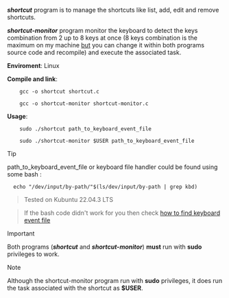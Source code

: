__*shortcut*__ program is to manage the shortcuts like
list, add, edit and remove shortcuts. 

__*shortcut-monitor*__ program monitor the keyboard to detect the keys combination from 2 up to 8 keys at once (8 keys combination is the maximum on my machine <ins>but</ins> you can change it within both programs source code and recompile) and execute the associated task.

__Enviroment__:
    Linux
    
__Compile and link__:
```
    gcc -o shortcut shortcut.c
```
```
    gcc -o shortcut-monitor shortcut-monitor.c
```
__Usage__:
```
    sudo ./shortcut path_to_keyboard_event_file
```
```
    sudo ./shortcut-monitor $USER path_to_keyboard_event_file
```

> [!TIP]
> path_to_keyboard_event_file or keyboard file handler could be found using some bash :
```
  echo "/dev/input/by-path/"$(ls/dev/input/by-path | grep kbd)
```
> Tested on Kubuntu 22.04.3 LTS

> If the bash code didn't work for you then check [how to find keyboard event file](https://unix.stackexchange.com/questions/82064/how-to-get-the-actual-keyboard-device-given-the-output-of-proc-bus-input-device)

> [!IMPORTANT]
Both programs (__*shortcut*__ and __*shortcut-monitor*__) __must__ run with __sudo__ privileges to work.

> [!NOTE]
Although the shortcut-monitor program run with __sudo__ privileges, it does run the task associated with the shortcut as __$USER__.
